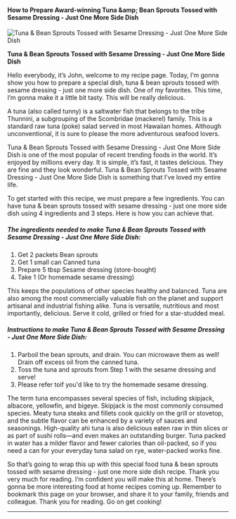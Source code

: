             

#### How to Prepare Award-winning Tuna &amp;amp; Bean Sprouts Tossed with Sesame Dressing - Just One More Side Dish

![Tuna &amp; Bean Sprouts Tossed with Sesame Dressing - Just One More Side Dish](https://img-global.cpcdn.com/recipes/4641957874761728/751x532cq70/tuna-bean-sprouts-tossed-with-sesame-dressing-just-one-more-side-dish-recipe-main-photo.jpg)

**Tuna &amp; Bean Sprouts Tossed with Sesame Dressing - Just One More Side Dish**

Hello everybody, it’s John, welcome to my recipe page. Today, I’m gonna show you how to prepare a special dish, tuna & bean sprouts tossed with sesame dressing - just one more side dish. One of my favorites. This time, I’m gonna make it a little bit tasty. This will be really delicious.

A tuna (also called tunny) is a saltwater fish that belongs to the tribe Thunnini, a subgrouping of the Scombridae (mackerel) family. This is a standard raw tuna (poke) salad served in most Hawaiian homes. Although unconventional, it is sure to please the more adventurous seafood lovers.

Tuna & Bean Sprouts Tossed with Sesame Dressing - Just One More Side Dish is one of the most popular of recent trending foods in the world. It’s enjoyed by millions every day. It is simple, it’s fast, it tastes delicious. They are fine and they look wonderful. Tuna & Bean Sprouts Tossed with Sesame Dressing - Just One More Side Dish is something that I’ve loved my entire life.

To get started with this recipe, we must prepare a few ingredients. You can have tuna & bean sprouts tossed with sesame dressing - just one more side dish using 4 ingredients and 3 steps. Here is how you can achieve that.

##### The ingredients needed to make Tuna & Bean Sprouts Tossed with Sesame Dressing - Just One More Side Dish:

1.  Get 2 packets Bean sprouts
2.  Get 1 small can Canned tuna
3.  Prepare 5 tbsp Sesame dressing (store-bought)
4.  Take 1 (Or homemade sesame dressing)

This keeps the populations of other species healthy and balanced. Tuna are also among the most commercially valuable fish on the planet and support artisanal and industrial fishing alike. Tuna is versatile, nutritious and most importantly, delicious. Serve it cold, grilled or fried for a star-studded meal.

##### Instructions to make Tuna & Bean Sprouts Tossed with Sesame Dressing - Just One More Side Dish:

1.  Parboil the bean sprouts, and drain. You can microwave them as well! Drain off excess oil from the canned tuna.
2.  Toss the tuna and sprouts from Step 1 with the sesame dressing and serve!
3.  Please refer toif you'd like to try the homemade sesame dressing.

The term tuna encompasses several species of fish, including skipjack, albacore, yellowfin, and bigeye. Skipjack is the most commonly consumed species. Meaty tuna steaks and fillets cook quickly on the grill or stovetop, and the subtle flavor can be enhanced by a variety of sauces and seasonings. High-quality ahi tuna is also delicious eaten raw in thin slices or as part of sushi rolls—and even makes an outstanding burger. Tuna packed in water has a milder flavor and fewer calories than oil-packed, so if you need a can for your everyday tuna salad on rye, water-packed works fine.

So that’s going to wrap this up with this special food tuna & bean sprouts tossed with sesame dressing - just one more side dish recipe. Thank you very much for reading. I’m confident you will make this at home. There’s gonna be more interesting food at home recipes coming up. Remember to bookmark this page on your browser, and share it to your family, friends and colleague. Thank you for reading. Go on get cooking!

* * *